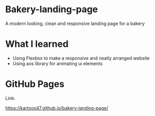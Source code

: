 # Bakery-landing-page
A modern looking, clean and responsive landing page for a bakery

# What I learned

* Using Flexbox to make a responsive and neatly arranged website
* Using aos library for animating ui elements

# GitHub Pages

Link:

https://kartoos47.github.io/bakery-landing-page/
